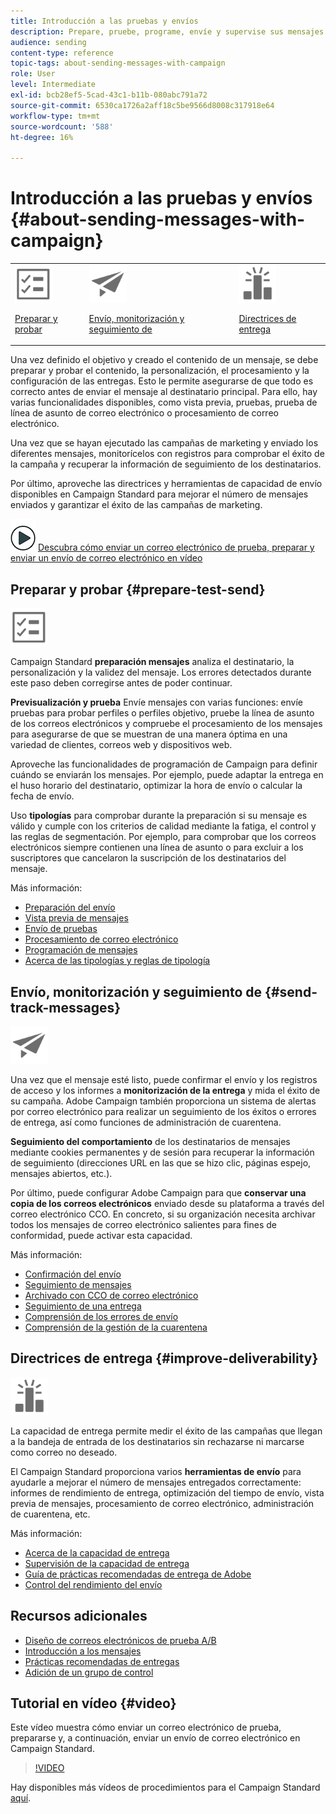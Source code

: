 ```yaml
---
title: Introducción a las pruebas y envíos
description: Prepare, pruebe, programe, envíe y supervise sus mensajes.
audience: sending
content-type: reference
topic-tags: about-sending-messages-with-campaign
role: User
level: Intermediate
exl-id: bcb28ef5-5cad-43c1-b11b-080abc791a72
source-git-commit: 6530ca1726a2aff18c5be9566d8008c317918e64
workflow-type: tm+mt
source-wordcount: '588'
ht-degree: 16%

---
```


# Introducción a las pruebas y envíos {#about-sending-messages-with-campaign}

<table>
<tr>
<td><img src="assets/do-not-localize/icon_prepare.svg" width="60px"><p><a href="#prepare-test-send">Preparar y probar</a></p></td>
<td><img src="assets/do-not-localize/icon_send.svg" width="60px"><p><a href="#send-track-messages">Envío, monitorización y seguimiento de</a></p></td>
<td><img src="assets/do-not-localize/icon_deliverability.svg" width="60px"><p><a href="#improve-deliverability">Directrices de entrega</a></p></td></tr>
</table>

Una vez definido el objetivo y creado el contenido de un mensaje, se debe preparar y probar el contenido, la personalización, el procesamiento y la configuración de las entregas. Esto le permite asegurarse de que todo es correcto antes de enviar el mensaje al destinatario principal. Para ello, hay varias funcionalidades disponibles, como vista previa, pruebas, prueba de línea de asunto de correo electrónico o procesamiento de correo electrónico.

Una vez que se hayan ejecutado las campañas de marketing y enviado los diferentes mensajes, monitorícelos con registros para comprobar el éxito de la campaña y recuperar la información de seguimiento de los destinatarios.

Por último, aproveche las directrices y herramientas de capacidad de envío disponibles en Campaign Standard para mejorar el número de mensajes enviados y garantizar el éxito de las campañas de marketing.

![](assets/do-not-localize/how-to-video.png) [Descubra cómo enviar un correo electrónico de prueba, preparar y enviar un envío de correo electrónico en vídeo](#video)

## Preparar y probar {#prepare-test-send}

<img src="assets/do-not-localize/icon_prepare.svg" width="60px">

Campaign Standard **preparación mensajes** analiza el destinatario, la personalización y la validez del mensaje. Los errores detectados durante este paso deben corregirse antes de poder continuar.

**Previsualización y prueba** Envíe mensajes con varias funciones: envíe pruebas para probar perfiles o perfiles objetivo, pruebe la línea de asunto de los correos electrónicos y compruebe el procesamiento de los mensajes para asegurarse de que se muestran de una manera óptima en una variedad de clientes, correos web y dispositivos web.

Aproveche las funcionalidades de programación de Campaign para definir cuándo se enviarán los mensajes. Por ejemplo, puede adaptar la entrega en el huso horario del destinatario, optimizar la hora de envío o calcular la fecha de envío.

Uso **tipologías** para comprobar durante la preparación si su mensaje es válido y cumple con los criterios de calidad mediante la fatiga, el control y las reglas de segmentación. Por ejemplo, para comprobar que los correos electrónicos siempre contienen una línea de asunto o para excluir a los suscriptores que cancelaron la suscripción de los destinatarios del mensaje.

Más información:

* [Preparación del envío](../../sending/using/preparing-the-send.md)
* [Vista previa de mensajes](../../sending/using/previewing-messages.md)
* [Envío de pruebas](../../sending/using/sending-proofs.md)
* [Procesamiento de correo electrónico](../../sending/using/email-rendering.md)
* [Programación de mensajes](../../sending/using/about-scheduling-messages.md)
* [Acerca de las tipologías y reglas de tipología](../../sending/using/about-typology-rules.md)

## Envío, monitorización y seguimiento de {#send-track-messages}

<img src="assets/do-not-localize/icon_send.svg"  width="60px">

Una vez que el mensaje esté listo, puede confirmar el envío y los registros de acceso y los informes a **monitorización de la entrega** y mida el éxito de su campaña. Adobe Campaign también proporciona un sistema de alertas por correo electrónico para realizar un seguimiento de los éxitos o errores de entrega, así como funciones de administración de cuarentena.

**Seguimiento del comportamiento** de los destinatarios de mensajes mediante cookies permanentes y de sesión para recuperar la información de seguimiento (direcciones URL en las que se hizo clic, páginas espejo, mensajes abiertos, etc.).

Por último, puede configurar Adobe Campaign para que **conservar una copia de los correos electrónicos** enviado desde su plataforma a través del correo electrónico CCO. En concreto, si su organización necesita archivar todos los mensajes de correo electrónico salientes para fines de conformidad, puede activar esta capacidad.

Más información:

* [Confirmación del envío](../../sending/using/confirming-the-send.md)
* [Seguimiento de mensajes](../../sending/using/tracking-messages.md)
* [Archivado con CCO de correo electrónico](../../sending/using/archiving.md)
* [Seguimiento de una entrega](../../sending/using/monitoring-a-delivery.md)
* [Comprensión de los errores de envío](../../sending/using/understanding-delivery-failures.md)
* [Comprensión de la gestión de la cuarentena](../../sending/using/understanding-quarantine-management.md)

## Directrices de entrega {#improve-deliverability}

<img src="assets/do-not-localize/icon_deliverability.svg"  width="60px">

La capacidad de entrega permite medir el éxito de las campañas que llegan a la bandeja de entrada de los destinatarios sin rechazarse ni marcarse como correo no deseado.

El Campaign Standard proporciona varios **herramientas de envío** para ayudarle a mejorar el número de mensajes entregados correctamente: informes de rendimiento de entrega, optimización del tiempo de envío, vista previa de mensajes, procesamiento de correo electrónico, administración de cuarentena, etc.

Más información:

* [Acerca de la capacidad de entrega](../../sending/using/about-deliverability.md)
* [Supervisión de la capacidad de entrega](../../sending/using/monitor-deliverability.md)
* [Guía de prácticas recomendadas de entrega de Adobe](https://experienceleague.adobe.com/docs/deliverability-learn/deliverability-best-practice-guide/introduction.html?lang=es)
* [Control del rendimiento del envío](../../reporting/using/delivery-throughput.md)

## Recursos adicionales

* [Diseño de correos electrónicos de prueba A/B](../../channels/using/designing-an-a-b-test-email.md)
* [Introducción a los mensajes](../../channels/using/key-steps-to-send-a-message.md)
* [Prácticas recomendadas de entregas](../../sending/using/delivery-best-practices.md)
* [Adición de un grupo de control](../../sending/using/control-group.md)

## Tutorial en vídeo {#video}

Este vídeo muestra cómo enviar un correo electrónico de prueba, prepararse y, a continuación, enviar un envío de correo electrónico en Campaign Standard.

>[!VIDEO](https://video.tv.adobe.com/v/24013/)

Hay disponibles más vídeos de procedimientos para el Campaign Standard [aquí](https://experienceleague.adobe.com/docs/campaign-standard-learn/tutorials/overview.html?lang=es).
